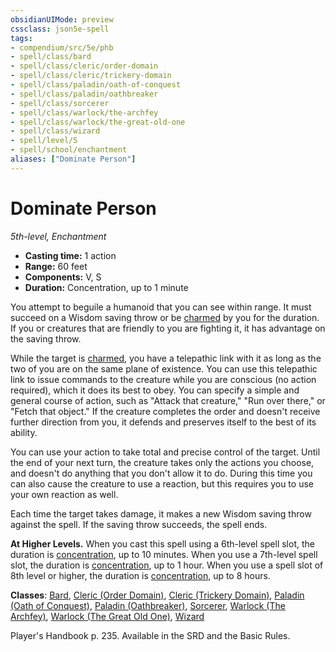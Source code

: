 ```yaml
---
obsidianUIMode: preview
cssclass: json5e-spell
tags:
- compendium/src/5e/phb
- spell/class/bard
- spell/class/cleric/order-domain
- spell/class/cleric/trickery-domain
- spell/class/paladin/oath-of-conquest
- spell/class/paladin/oathbreaker
- spell/class/sorcerer
- spell/class/warlock/the-archfey
- spell/class/warlock/the-great-old-one
- spell/class/wizard
- spell/level/5
- spell/school/enchantment
aliases: ["Dominate Person"]
---
```

# Dominate Person
*5th-level, Enchantment*  

- **Casting time:** 1 action
- **Range:** 60 feet
- **Components:** V, S
- **Duration:** Concentration, up to 1 minute

You attempt to beguile a humanoid that you can see within range. It must succeed on a Wisdom saving throw or be [charmed](../../5e-rules/conditions.md##charmed) by you for the duration. If you or creatures that are friendly to you are fighting it, it has advantage on the saving throw.

While the target is [charmed](../../5e-rules/conditions.md.md##charmed), you have a telepathic link with it as long as the two of you are on the same plane of existence. You can use this telepathic link to issue commands to the creature while you are conscious (no action required), which it does its best to obey. You can specify a simple and general course of action, such as "Attack that creature," "Run over there," or "Fetch that object." If the creature completes the order and doesn't receive further direction from you, it defends and preserves itself to the best of its ability.

You can use your action to take total and precise control of the target. Until the end of your next turn, the creature takes only the actions you choose, and doesn't do anything that you don't allow it to do. During this time you can also cause the creature to use a reaction, but this requires you to use your own reaction as well.

Each time the target takes damage, it makes a new Wisdom saving throw against the spell. If the saving throw succeeds, the spell ends.

**At Higher Levels.** When you cast this spell using a 6th-level spell slot, the duration is [concentration](../../5e-rules/conditions.md##concentration), up to 10 minutes. When you use a 7th-level spell slot, the duration is [concentration](../../5e-rules/conditions.md##concentration), up to 1 hour. When you use a spell slot of 8th level or higher, the duration is [concentration](../../5e-rules/conditions.md##concentration), up to 8 hours.

**Classes**: [Bard](../classes/bard.md#), [Cleric (Order Domain)](../classes/cleric-order-domain-tce.md#), [Cleric (Trickery Domain)](../classes/cleric-trickery-domain.md#), [Paladin (Oath of Conquest)](../classes/paladin-oath-of-conquest-xge.md#), [Paladin (Oathbreaker)](../classes/paladin-oathbreaker.md#), [Sorcerer](../classes/sorcerer.md#), [Warlock (The Archfey)](../classes/warlock-the-archfey.md#), [Warlock (The Great Old One)](../classes/warlock-the-great-old-one.md#), [Wizard](../classes/wizard.md#)

Player's Handbook p. 235. Available in the SRD and the Basic Rules.